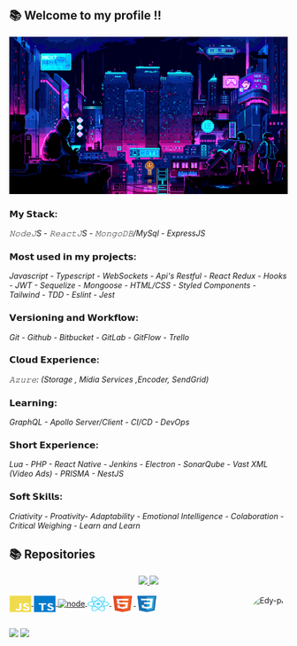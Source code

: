 ## 📚 Welcome to my profile !!

<img src="https://github.com/xTheM4ST3Rx/xTheM4ST3Rx/blob/main/bg.gif"/>

### 𝗠𝘆 𝗦𝘁𝗮𝗰𝗸:
<i>𝙽𝚘𝚍𝚎𝙹S - 𝚁𝚎𝚊𝚌𝚝𝙹S - 𝙼𝚘𝚗𝚐𝚘𝙳𝙱/MySql - ExpressJS</i>

### 𝗠𝗼𝘀𝘁 𝘂𝘀𝗲𝗱 𝗶𝗻 𝗺𝘆 𝗽𝗿𝗼𝗷𝗲𝗰𝘁𝘀:
<i>Javascript - Typescript  - WebSockets - Api's Restful - React Redux - Hooks - JWT - Sequelize - Mongoose - HTML/CSS - Styled Components - Tailwind - TDD - Eslint - Jest</i>

### 𝗩𝗲𝗿𝘀𝗶𝗼𝗻𝗶𝗻𝗴 𝗮𝗻𝗱 𝗪𝗼𝗿𝗸𝗳𝗹𝗼𝘄:
<i>Git - Github - Bitbucket - GitLab - GitFlow - Trello</i>

### 𝗖𝗹𝗼𝘂𝗱 𝗘𝘅𝗽𝗲𝗿𝗶𝗲𝗻𝗰𝗲:
<i>𝙰𝚣𝚞𝚛𝚎: (Storage , Mídia Services ,Encoder, SendGrid)</i>

### 𝗟𝗲𝗮𝗿𝗻𝗶𝗻𝗴:
<i>GraphQL - Apollo Server/Client - CI/CD - DevOps</i>

### 𝗦𝗵𝗼𝗿𝘁 𝗘𝘅𝗽𝗲𝗿𝗶𝗲𝗻𝗰𝗲:
<i>Lua - PHP - React Native - Jenkins - Electron - SonarQube - Vast XML (Video Ads)  - PRISMA - NestJS</i>

### 𝗦𝗼𝗳𝘁 𝗦𝗸𝗶𝗹𝗹𝘀:
<i>Criativity - Proativity- Adaptability - Emotional Intelligence - Colaboration - Critical Weighing - Learn and Learn</i>

## 📚 Repositories

<div align="center">
  <a href="https://github.com/xTheM4ST3Rx">
  <img height="120em" src="https://github-readme-stats.vercel.app/api?username=xTheM4ST3Rx&show_icons=true&theme=merko&include_all_commits=true&count_private=true"/>
  <img height="120em" src="https://github-readme-stats.vercel.app/api/top-langs/?username=xTheM4ST3Rx&layout=compact&langs_count=7&theme=merko"/>
</div>



<div style="display: inline_block"><br>
  <img align="center" alt="Js" height="30" width="40" src="https://raw.githubusercontent.com/devicons/devicon/master/icons/javascript/javascript-plain.svg">
  <img align="center" alt="Ts" height="30" width="40" src="https://raw.githubusercontent.com/devicons/devicon/master/icons/typescript/typescript-plain.svg">
  <img align="center" alt="node"  width="30" src="https://brandslogos.com/wp-content/uploads/images/nodejs-icon-logo.png">
  <img align="center" alt="React" height="30" width="40" src="https://raw.githubusercontent.com/devicons/devicon/master/icons/react/react-original.svg">
  <img align="center" alt="HTML" height="30" width="40" src="https://raw.githubusercontent.com/devicons/devicon/master/icons/html5/html5-original.svg">
  <img align="center" alt="CSS" height="30" width="40" src="https://raw.githubusercontent.com/devicons/devicon/master/icons/css3/css3-original.svg">
  
  <img align="right" alt="Edy-pic" height="150" style="border-radius:50px;" src="https://upload.wikimedia.org/wikipedia/commons/thumb/9/99/Unofficial_JavaScript_logo_2.svg/1024px-Unofficial_JavaScript_logo_2.svg.png">
</div>


  ##
 
<div> 
 <a href="discord.gg/nYmStK4vcm" target="_blank"><img src="https://img.shields.io/badge/Discord-7289DA?style=for-the-badge&logo=discord&logoColor=white" target="_blank"></a> 
  <a href="https://www.linkedin.com/in/edinan-c-morais-43170a193/" target="_blank"><img src="https://img.shields.io/badge/-LinkedIn-%230077B5?style=for-the-badge&logo=linkedin&logoColor=white" target="_blank"></a> 
 
 
  

  
